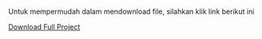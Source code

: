 Untuk mempermudah dalam mendownload file, silahkan klik link berikut ini

[Download Full Project](https://github.com/Karamatsu9/vollsta-project/archive/refs/heads/master.zip)
